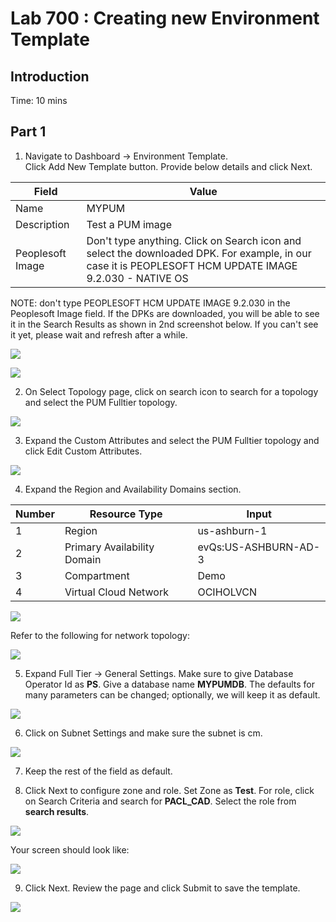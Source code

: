 # Lab 700 : Creating new Environment Template

## Introduction

Time: 10 mins

## Part 1

1.	Navigate to Dashboard -> Environment Template.  
Click Add New Template button. Provide below details and click Next. 

Field | Value
---- | -----
Name | MYPUM
Description	| Test a PUM image
Peoplesoft Image | Don't type anything. Click on Search icon and select the downloaded DPK.  For example, in our case it is PEOPLESOFT HCM UPDATE IMAGE 9.2.030 - NATIVE OS

NOTE: don't type PEOPLESOFT HCM UPDATE IMAGE 9.2.030 in the Peoplesoft Image field. If the DPKs are downloaded, you will be able to see it in the Search Results as shown in 2nd screenshot below. If you can't see it yet, please wait and refresh after a while.


![](./images/s2.png "")

![](./images/s3.png "")

2.	On Select Topology page, click on search icon to search for a topology and select the PUM Fulltier topology.

![](./images/2.png "")

3.	Expand the Custom Attributes and select the PUM Fulltier topology and click Edit Custom Attributes. 

![](./images/3.png "")

4.	Expand the Region and Availability Domains section. 

Number | Resource Type | Input
--------- | --------------- | -------------------
1 | Region | us-ashburn-1
2 | Primary Availability Domain | evQs:US-ASHBURN-AD-3 
3 | Compartment	| Demo
4 | Virtual Cloud Network | OCIHOLVCN

![](./images/s5.png "")

Refer to the following for network topology:

![](./images/7.png "")

5.	Expand Full Tier -> General Settings. Make sure to give Database Operator Id as **PS**. Give a database name **MYPUMDB**. The defaults for many parameters can be changed; optionally, we will keep it as default.

![](./images/s7.png "")

6. Click on Subnet Settings and make sure the subnet is cm. 

![](./images/cm.png "")

7. Keep the rest of the field as default.

8.	Click Next to configure zone and role. Set Zone as **Test**. For role, click on Search Criteria and search for **PACL_CAD**. Select the role from **search results**.

![](./images/s9.png "")

Your screen should look like:

![](./images/5.png "")

9.	Click Next.  Review the page and click Submit to save the template. 

![](./images/s10.png "")












